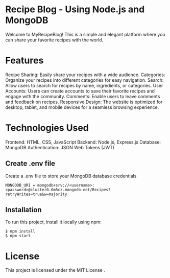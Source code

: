 # Recipe Blog - Using Node.js and MongoDB

Welcome to MyRecipeBlog! This is a simple and elegant platform where you can share your favorite recipes with the world.

# Features

Recipe Sharing: Easily share your recipes with a wide audience.
Categories: Organize your recipes into different categories for easy navigation.
Search: Allow users to search for recipes by name, ingredients, or categories.
User Accounts: Users can create accounts to save their favorite recipes and engage with the community.
Comments: Enable users to leave comments and feedback on recipes.
Responsive Design: The website is optimized for desktop, tablet, and mobile devices for a seamless browsing experience.

# Technologies Used

Frontend: HTML, CSS, JavaScript
Backend: Node.js, Express.js
Database: MongoDB
Authentication: JSON Web Tokens (JWT)

## Create .env file

Create a .env file to store your MongoDB database credentials

```
MONGODB_URI = mongodb+srv://<username>:<password>@cluster0.6m5cz.mongodb.net/Recipes?retryWrites=true&w=majority
```

## Installation

To run this project, install it locally using npm:

```
$ npm install
$ npm start
```

# License

This project is licensed under the MIT License .
